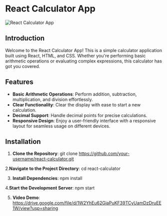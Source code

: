 
# React Calculator App

![React Calculator App](https://drive.google.com/file/d/1ogbLJKcpe8gwIbrvQgegopG0Cdm5kDKX/view?usp=sharing)

## Introduction

Welcome to the React Calculator App! This is a simple calculator application built using React, HTML, and CSS. Whether you're performing basic arithmetic operations or evaluating complex expressions, this calculator has got you covered.

## Features

- **Basic Arithmetic Operations**: Perform addition, subtraction, multiplication, and division effortlessly.
- **Clear Functionality**: Clear the display with ease to start a new calculation.
- **Decimal Support**: Handle decimal points for precise calculations.
- **Responsive Design**: Enjoy a user-friendly interface with a responsive layout for seamless usage on different devices.

## Installation

1. **Clone the Repository**: 
   git clone https://github.com/your-username/react-calculator.git

2.**Navigate to the Project Directory**:
    cd react-calculator
    
3. **Install Dependencies**:
    npm install

4.**Start the Development Server**:
    npm start

5. **Video Demo**:
   https://drive.google.com/file/d/1W2YhEu62GiaPuKF39TCyUamDzDruEE1W/view?usp=sharing
